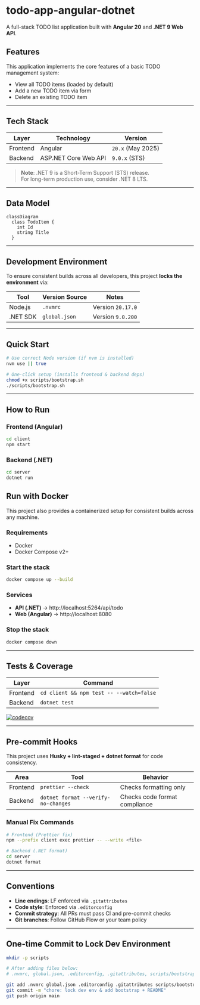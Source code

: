 # todo-app-angular-dotnet

A full-stack TODO list application built with **Angular 20** and **.NET 9 Web API**.

## Features

This application implements the core features of a basic TODO management system:

- View all TODO items (loaded by default)
- Add a new TODO item via form
- Delete an existing TODO item

---

## Tech Stack

| Layer     | Technology               | Version           |
|-----------|--------------------------|-------------------|
| Frontend  | Angular                  | `20.x` (May 2025) |
| Backend   | ASP.NET Core Web API     | `9.0.x` (STS)     |

> **Note**: .NET 9 is a Short-Term Support (STS) release.  
> For long-term production use, consider .NET 8 LTS.

---

## Data Model

```mermaid
classDiagram
  class TodoItem {
    int Id
    string Title
  }
```

---

## Development Environment

To ensure consistent builds across all developers, this project **locks the environment** via:

| Tool         | Version Source  | Notes                                     |
|--------------|------------------|-------------------------------------------|
| Node.js      | `.nvmrc`         | Version `20.17.0`                         |
| .NET SDK     | `global.json`    | Version `9.0.200`                         |

---

## Quick Start

```bash
# Use correct Node version (if nvm is installed)
nvm use || true

# One-click setup (installs frontend & backend deps)
chmod +x scripts/bootstrap.sh
./scripts/bootstrap.sh
```

---

## How to Run

### Frontend (Angular)

```bash
cd client
npm start
```

### Backend (.NET)

```bash
cd server
dotnet run
```

## Run with Docker

This project also provides a containerized setup for consistent builds across any machine.

### Requirements
- Docker
- Docker Compose v2+

### Start the stack

```bash
docker compose up --build
```

### Services
- **API (.NET)** → http://localhost:5264/api/todo
- **Web (Angular)** → http://localhost:8080

### Stop the stack

```bash
docker compose down
```

---

## Tests & Coverage

| Layer     | Command                                                                 |
|-----------|-------------------------------------------------------------------------|
| Frontend  | `cd client && npm test -- --watch=false` |
| Backend   | `dotnet test` |
[![codecov](https://codecov.io/gh/Syufan/todo-app-angular-dotnet/branch/main/graph/badge.svg)](https://codecov.io/gh/Syufan/todo-app-angular-dotnet)

---

## Pre-commit Hooks

This project uses **Husky + lint-staged + dotnet format** for code consistency.

| Area     | Tool                         | Behavior                     |
|----------|------------------------------|------------------------------|
| Frontend | `prettier --check`           | Checks formatting only       |
| Backend  | `dotnet format --verify-no-changes` | Checks code format compliance |

### Manual Fix Commands

```bash
# Frontend (Prettier fix)
npm --prefix client exec prettier -- --write <file>

# Backend (.NET format)
cd server
dotnet format
```

---

## Conventions

- **Line endings**: LF enforced via `.gitattributes`
- **Code style**: Enforced via `.editorconfig`
- **Commit strategy**: All PRs must pass CI and pre-commit checks
- **Git branches**: Follow GitHub Flow or your team policy

---

## One-time Commit to Lock Dev Environment

```bash
mkdir -p scripts

# After adding files below:
# .nvmrc, global.json, .editorconfig, .gitattributes, scripts/bootstrap.sh, README.md

git add .nvmrc global.json .editorconfig .gitattributes scripts/bootstrap.sh README.md
git commit -m "chore: lock dev env & add bootstrap + README"
git push origin main
```
